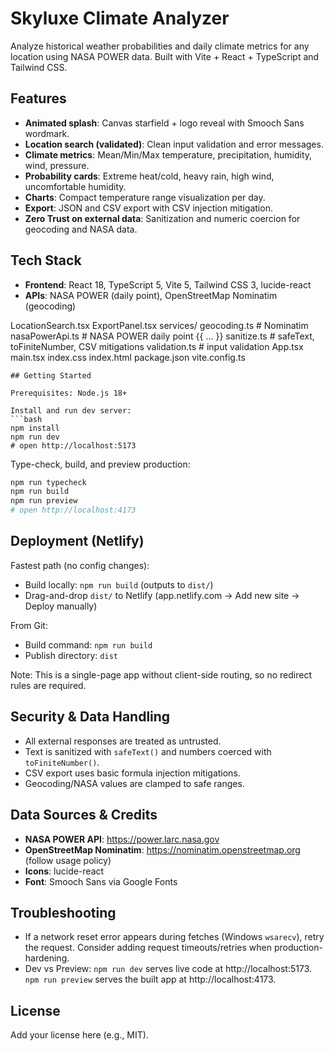 # Skyluxe Climate Analyzer

Analyze historical weather probabilities and daily climate metrics for any location using NASA POWER data. Built with Vite + React + TypeScript and Tailwind CSS.

## Features

- **Animated splash**: Canvas starfield + logo reveal with Smooch Sans wordmark.
- **Location search (validated)**: Clean input validation and error messages.
- **Climate metrics**: Mean/Min/Max temperature, precipitation, humidity, wind, pressure.
- **Probability cards**: Extreme heat/cold, heavy rain, high wind, uncomfortable humidity.
- **Charts**: Compact temperature range visualization per day.
- **Export**: JSON and CSV export with CSV injection mitigation.
- **Zero Trust on external data**: Sanitization and numeric coercion for geocoding and NASA data.
## Tech Stack

- **Frontend**: React 18, TypeScript 5, Vite 5, Tailwind CSS 3, lucide-react
- **APIs**: NASA POWER (daily point), OpenStreetMap Nominatim (geocoding)

LocationSearch.tsx
ExportPanel.tsx
services/
geocoding.ts              # Nominatim
nasaPowerApi.ts           # NASA POWER daily point
{{ ... }}
sanitize.ts               # safeText, toFiniteNumber, CSV mitigations
validation.ts             # input validation
App.tsx
main.tsx
index.css
index.html
package.json
vite.config.ts
```
## Getting Started

Prerequisites: Node.js 18+

Install and run dev server:
```bash
npm install
npm run dev
# open http://localhost:5173
```
Type-check, build, and preview production:
```bash
npm run typecheck
npm run build
npm run preview
# open http://localhost:4173
```
## Deployment (Netlify)

Fastest path (no config changes):

- Build locally: `npm run build` (outputs to `dist/`)
- Drag-and-drop `dist/` to Netlify (app.netlify.com → Add new site → Deploy manually)

From Git:

- Build command: `npm run build`
- Publish directory: `dist`

Note: This is a single-page app without client-side routing, so no redirect rules are required.

## Security & Data Handling

- All external responses are treated as untrusted.
- Text is sanitized with `safeText()` and numbers coerced with `toFiniteNumber()`.
- CSV export uses basic formula injection mitigations.
- Geocoding/NASA values are clamped to safe ranges.

## Data Sources & Credits

- **NASA POWER API**: https://power.larc.nasa.gov
- **OpenStreetMap Nominatim**: https://nominatim.openstreetmap.org (follow usage policy)
- **Icons**: lucide-react
- **Font**: Smooch Sans via Google Fonts

## Troubleshooting

- If a network reset error appears during fetches (Windows `wsarecv`), retry the request. Consider adding request timeouts/retries when production-hardening.
- Dev vs Preview: `npm run dev` serves live code at http://localhost:5173. `npm run preview` serves the built app at http://localhost:4173.

## License

Add your license here (e.g., MIT).
